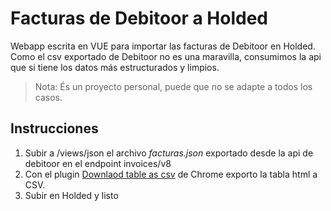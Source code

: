 # Facturas de Debitoor a Holded

Webapp escrita en VUE para importar las facturas de Debitoor en Holded. Como el csv exportado de Debitoor no es una maravilla, consumimos la api que si tiene los datos más estructurados y limpios.

> Nota: És un proyecto personal, puede que no se adapte a todos los casos.

## Instrucciones

1. Subir a /views/json el archivo _facturas.json_ exportado desde la api de debitoor en el endpoint invoices/v8
2. Con el plugin [Downlaod table as csv](https://chrome.google.com/webstore/detail/download-table-as-csv/jgeonblahchgiadgojdjilffklaihalj) de Chrome exporto la tabla html a CSV.
3. Subir en Holded y listo
